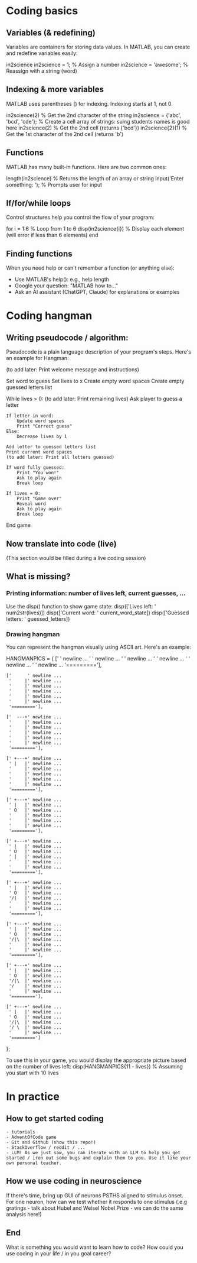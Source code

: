 # Coding basics 

## Variables (& redefining)
Variables are containers for storing data values. In MATLAB, you can create and redefine variables easily:

in2science
in2science = 1;                  % Assign a number
in2science = 'awesome';          % Reassign with a string (word)

## Indexing & more variables 
MATLAB uses parentheses () for indexing. Indexing starts at 1, not 0.

in2science(2)                    % Get the 2nd character of the string
in2science = {'abc', 'bcd', 'cde'}; % Create a cell array of strings: suing students names is good here 
in2science(2)                    % Get the 2nd cell (returns {'bcd'})
in2science{2}(1)                 % Get the 1st character of the 2nd cell (returns 'b')

## Functions
MATLAB has many built-in functions. Here are two common ones:

length(in2science)               % Returns the length of an array or string
input('Enter something: ');      % Prompts user for input

## If/for/while loops
Control structures help you control the flow of your program:

for i = 1:6                      % Loop from 1 to 6
    disp(in2science{i})          % Display each element (will error if less than 6 elements)
end

## Finding functions
When you need help or can't remember a function (or anything else):
 - Use MATLAB's help(): e.g., help length
 - Google your question: "MATLAB how to..."
 - Ask an AI assistant (ChatGPT, Claude) for explanations or examples

# Coding hangman

## Writing pseudocode / algorithm:
Pseudocode is a plain language description of your program's steps. Here's an example for Hangman:

(to add later: Print welcome message and instructions)

Set word to guess
Set lives to x
Create empty word spaces
Create empty guessed letters list

While lives > 0:
    (to add later: Print remaining lives)
    Ask player to guess a letter
    
    If letter in word:
        Update word spaces
        Print "Correct guess"
    Else:
        Decrease lives by 1
    
    Add letter to guessed letters list
    Print current word spaces
    (to add later: Print all letters guessed)

    If word fully guessed:
        Print "You won!"
        Ask to play again
        Break loop
    
    If lives = 0:
        Print "Game over"
        Reveal word
        Ask to play again
        Break loop

End game

## Now translate into code (live) 
(This section would be filled during a live coding session)

## What is missing? 

### Printing information: number of lives left, current guesses, ...
Use the disp() function to show game state:
    disp(['Lives left: ' num2str(lives)])
    disp(['Current word: ' current_word_state])
    disp(['Guessed letters: ' guessed_letters])

### Drawing hangman
You can represent the hangman visually using ASCII art. Here's an example:

HANGMANPICS = {
    ['      ' newline ...
     '      ' newline ...
     '      ' newline ...
     '      ' newline ...
     '      ' newline ...
     '      ' newline ...
     '========='],

    ['      ' newline ...
     '     |' newline ...
     '     |' newline ...
     '     |' newline ...
     '     |' newline ...
     '     |' newline ...
     '========='],

    ['  ---+' newline ...
     '     |' newline ...
     '     |' newline ...
     '     |' newline ...
     '     |' newline ...
     '     |' newline ...
     '========='],

    [' +---+' newline ...
     ' |   |' newline ...
     '     |' newline ...
     '     |' newline ...
     '     |' newline ...
     '     |' newline ...
     '========='],

    [' +---+' newline ...
     ' |   |' newline ...
     ' O   |' newline ...
     '     |' newline ...
     '     |' newline ...
     '     |' newline ...
     '========='],

    [' +---+' newline ...
     ' |   |' newline ...
     ' O   |' newline ...
     ' |   |' newline ...
     '     |' newline ...
     '     |' newline ...
     '========='],

    [' +---+' newline ...
     ' |   |' newline ...
     ' O   |' newline ...
     '/|   |' newline ...
     '     |' newline ...
     '     |' newline ...
     '========='],

    [' +---+' newline ...
     ' |   |' newline ...
     ' O   |' newline ...
     '/|\  |' newline ...
     '     |' newline ...
     '     |' newline ...
     '========='],

    [' +---+' newline ...
     ' |   |' newline ...
     ' O   |' newline ...
     '/|\  |' newline ...
     '/    |' newline ...
     '     |' newline ...
     '========='],

    [' +---+' newline ...
     ' |   |' newline ...
     ' O   |' newline ...
     '/|\  |' newline ...
     '/ \  |' newline ...
     '     |' newline ...
     '=========']
};

To use this in your game, you would display the appropriate picture based on the number of lives left:
disp(HANGMANPICS{11 - lives})  % Assuming you start with 10 lives

# In practice
## How to get started coding
    - tutorials
    - AdventOfCode game
    - Git and Github (show this repo!)
    - StackOverflow / reddit / ...
    - LLM! As we just saw, you can iterate with an LLM to help you get started / iron out some bugs and explain them to you. Use it like your own personal teacher. 
## How we use coding in neuroscience
If there's time, bring up GUI of neurons PSTHS aligned to stimulus onset. For one neuron, how can we test whether it responds to one stimulus (.e.g gratings - talk about Hubel and Weisel Nobel Prize - we can do the same analysis here!) 

## End
What is something you would want to learn how to code? How could you use coding in your life / in you goal career? 